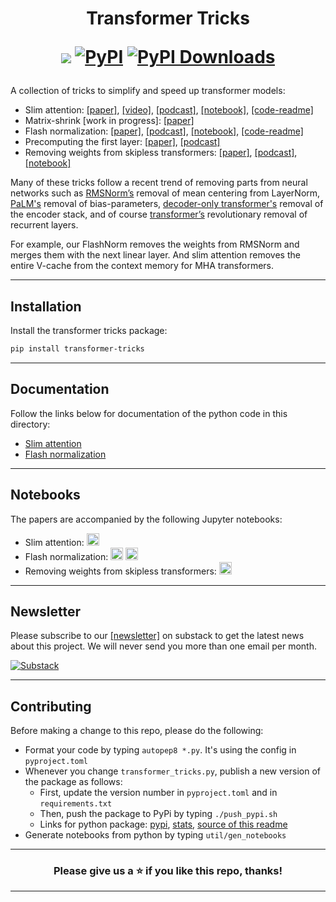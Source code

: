 <h1 align="center"> Transformer Tricks

  <a href="https://transformertricks.substack.com"><img src="https://img.shields.io/badge/Substack-FF6719?logo=substack&logoColor=fff"></a>
  [![PyPI](https://img.shields.io/pypi/v/transformer-tricks)](https://pypi.org/project/transformer-tricks)
  <a href="https://pepy.tech/projects/transformer-tricks"><img src="https://static.pepy.tech/badge/transformer-tricks" alt="PyPI Downloads"></a>
</h1>

A collection of tricks to simplify and speed up transformer models:
- Slim attention: [[paper]](https://arxiv.org/abs/2503.05840), [[video]](https://youtu.be/uVtk3B6YO4Y), [[podcast]](https://notebooklm.google.com/notebook/ac47a53c-866b-4271-ab79-bc48d1b41722/audio), [[notebook]](https://colab.research.google.com/github/OpenMachine-ai/transformer-tricks/blob/main/notebooks/slimAttn_paper.ipynb), [[code-readme]](doc/slimAttn.md)
- Matrix-shrink \[work in progress\]: [[paper]](https://docs.google.com/viewer?url=https://raw.githubusercontent.com/OpenMachine-ai/transformer-tricks/refs/heads/main/doc/matShrink.pdf)
- Flash normalization: [[paper]](https://arxiv.org/abs/2407.09577), [[podcast]](https://notebooklm.google.com/notebook/0877599c-720c-49b5-b451-8a41af592dd1/audio), [[notebook]](https://colab.research.google.com/github/OpenMachine-ai/transformer-tricks/blob/main/notebooks/flashNorm_paper.ipynb), [[code-readme]](doc/flashNorm.md)
- Precomputing the first layer: [[paper]](https://arxiv.org/abs/2402.13388), [[podcast]](https://notebooklm.google.com/notebook/7794278e-de6a-40fc-ab1c-3240a40e55d5/audio)
- Removing weights from skipless transformers: [[paper]](https://arxiv.org/abs/2404.12362), [[podcast]](https://notebooklm.google.com/notebook/0875eef7-094e-4c30-bc13-90a1a074c949/audio), [[notebook]](https://colab.research.google.com/github/OpenMachine-ai/transformer-tricks/blob/main/notebooks/removeWeights_paper.ipynb)

Many of these tricks follow a recent trend of removing parts from neural networks such as [RMSNorm’s](https://arxiv.org/abs/1910.07467) removal of mean centering from LayerNorm, [PaLM's](https://arxiv.org/abs/2204.02311) removal of bias-parameters, [decoder-only transformer's](https://arxiv.org/abs/1801.10198) removal of the encoder stack, and of course [transformer’s](https://arxiv.org/abs/1706.03762) revolutionary removal of recurrent layers. 

For example, our FlashNorm removes the weights from RMSNorm and merges them with the next linear layer. And slim attention removes the entire V-cache from the context memory for MHA transformers.

---

## Installation

Install the transformer tricks package:
```bash
pip install transformer-tricks
```

---

## Documentation
Follow the links below for documentation of the python code in this directory:
- [Slim attention](doc/slimAttn.md)
- [Flash normalization](doc/flashNorm.md)

---

## Notebooks
The papers are accompanied by the following Jupyter notebooks:
- Slim attention: <a href="https://colab.research.google.com/github/OpenMachine-ai/transformer-tricks/blob/main/notebooks/slimAttn_paper.ipynb"><img src="https://colab.research.google.com/assets/colab-badge.svg" alt="Colab" height="20"></a>
- Flash normalization: <a href="https://colab.research.google.com/github/OpenMachine-ai/transformer-tricks/blob/main/notebooks/flashNorm_example.ipynb"><img src="https://colab.research.google.com/assets/colab-badge.svg" alt="Colab" height="20"></a> <a href="https://colab.research.google.com/github/OpenMachine-ai/transformer-tricks/blob/main/notebooks/flashNorm_paper.ipynb"><img src="https://colab.research.google.com/assets/colab-badge.svg" alt="Colab" height="20"></a>
- Removing weights from skipless transformers: <a href="https://colab.research.google.com/github/OpenMachine-ai/transformer-tricks/blob/main/notebooks/removeWeights_paper.ipynb"><img src="https://colab.research.google.com/assets/colab-badge.svg" alt="Colab" height="20"></a>

---
## Newsletter
Please subscribe to our [[newsletter]](https://transformertricks.substack.com) on substack to get the latest news about this project. We will never send you more than one email per month.

[![Substack](https://img.shields.io/badge/Substack-FF6719?logo=substack&logoColor=fff)](https://transformertricks.substack.com)

---

## Contributing
Before making a change to this repo, please do the following:
- Format your code by typing `autopep8 *.py`. It's using the config in  `pyproject.toml`
- Whenever you change `transformer_tricks.py`, publish a new version of the package as follows:
  - First, update the version number in `pyproject.toml` and in `requirements.txt`
  - Then, push the package to PyPi by typing `./push_pypi.sh`
  - Links for python package: [pypi](https://pypi.org/project/transformer-tricks/), [stats](https://www.pepy.tech/projects/transformer-tricks), [source of this readme](https://github.com/OpenMachine-ai/transformer-tricks/blob/main/README.md)
- Generate notebooks from python by typing `util/gen_notebooks`

---

<h3 align="center"> Please give us a ⭐ if you like this repo, thanks! </h3>

---
